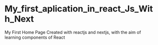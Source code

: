 # My_first_aplication_in_react_Js_With_Next
 My First Home Page Created with reactjs and nextjs,  with the aim of learning components of React
